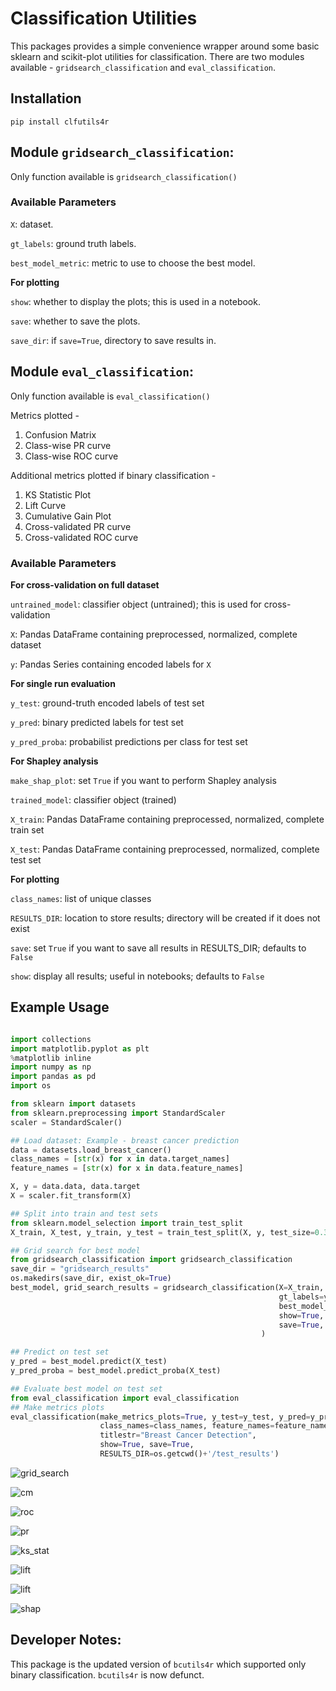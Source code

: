 # Classification Utilities

This packages provides a simple convenience wrapper around some basic sklearn and scikit-plot utilities for classification. 
There are two modules available - `gridsearch_classification` and `eval_classification`.

## Installation

`pip install clfutils4r`

## Module `gridsearch_classification`:
Only function available is `gridsearch_classification()`

### Available Parameters

`X`: dataset.

`gt_labels`: ground truth labels.

`best_model_metric`: metric to use to choose the best model.

**For plotting**

`show`: whether to display the plots; this is used in a notebook.

`save`: whether to save the plots.

`save_dir`: if `save=True`, directory to save results in.
                                                        

## Module `eval_classification`: 
Only function available is `eval_classification()`

Metrics plotted - 
1. Confusion Matrix
2. Class-wise PR curve
3. Class-wise ROC curve

Additional metrics plotted if binary classification - 
1. KS Statistic Plot
2. Lift Curve
3. Cumulative Gain Plot
4. Cross-validated PR curve
5. Cross-validated ROC curve

### Available Parameters
**For cross-validation on full dataset**

`untrained_model`: classifier object (untrained); this is used for cross-validation

`X`: Pandas DataFrame containing preprocessed, normalized, complete dataset

`y`: Pandas Series containing encoded labels for `X`

**For single run evaluation**

`y_test`: ground-truth encoded labels of test set

`y_pred`: binary predicted labels for test set

`y_pred_proba`: probabilist predictions per class for test set

**For Shapley analysis**

`make_shap_plot`: set `True` if you want to perform Shapley analysis

`trained_model`: classifier object (trained)

`X_train`: Pandas DataFrame containing preprocessed, normalized, complete train set

`X_test`: Pandas DataFrame containing preprocessed, normalized, complete test set

**For plotting**

`class_names`: list of unique classes

`RESULTS_DIR`: location to store results; directory will be created if it does not exist

`save`: set `True` if you want to save all results in RESULTS_DIR; defaults to `False`

`show`: display all results; useful in notebooks; defaults to `False`

## Example Usage
```python

import collections
import matplotlib.pyplot as plt
%matplotlib inline
import numpy as np
import pandas as pd
import os

from sklearn import datasets
from sklearn.preprocessing import StandardScaler
scaler = StandardScaler()

## Load dataset: Example - breast cancer prediction
data = datasets.load_breast_cancer()
class_names = [str(x) for x in data.target_names]
feature_names = [str(x) for x in data.feature_names]

X, y = data.data, data.target
X = scaler.fit_transform(X)

## Split into train and test sets
from sklearn.model_selection import train_test_split
X_train, X_test, y_train, y_test = train_test_split(X, y, test_size=0.30, random_state=42)

## Grid search for best model
from gridsearch_classification import gridsearch_classification
save_dir = "gridsearch_results"
os.makedirs(save_dir, exist_ok=True)
best_model, grid_search_results = gridsearch_classification(X=X_train,                    # dataset
                                                            gt_labels=y_train,            # ground truth labels
                                                            best_model_metric="F1",       # metric to use to choose the best model
                                                            show=True,                    # whether to display the plots; this is used in a notebook
                                                            save=True, save_dir=save_dir  # whether to save the plots
                                                        )

## Predict on test set
y_pred = best_model.predict(X_test)
y_pred_proba = best_model.predict_proba(X_test)

## Evaluate best model on test set
from eval_classification import eval_classification
## Make metrics plots
eval_classification(make_metrics_plots=True, y_test=y_test, y_pred=y_pred, y_pred_proba=y_pred_proba,  
                    class_names=class_names, feature_names=feature_names,
                    titlestr="Breast Cancer Detection",
                    show=True, save=True, 
                    RESULTS_DIR=os.getcwd()+'/test_results')

```
<!-- ### Grid Search -->
![grid_search](tests/example_classification/gridsearch_results/models/RandomForestClassifier/parcoord_plot.png)

<!-- ### Confusion Matrix -->
![cm](tests/example_classification/test_results/confusion_matrix.png)
<!-- ![cm](https://github.com/rutujagurav/clfutils4r/blob/main/tests/example_classification/results/confusion_matrix.png) -->

<!-- ### Class-wise ROC curve -->
![roc](tests/example_classification/test_results/classwise_roc_curve.png)
<!-- ![roc](https://github.com/rutujagurav/clfutils4r/blob/main/tests/example_classification/results/classwise_roc_curve.png) -->

<!-- ### Class-wise PR curve -->
![pr](tests/example_classification/test_results/classwise_pr_curve.png)
<!-- ![pr](https://github.com/rutujagurav/clfutils4r/blob/main/tests/example_classification/results/classwise_pr_curve.png) -->

<!-- ### KS statistic  -->
![ks_stat](tests/example_classification/test_results/ks_stat.png)
<!-- ![ks_stat](https://github.com/rutujagurav/clfutils4r/blob/main/tests/example_classification/results/ks_stat.png) -->

<!-- ### Lift Curve  -->
![lift](tests/example_classification/test_results/lift_curve.png)
<!-- ![lift](https://github.com/rutujagurav/clfutils4r/blob/main/tests/example_classification/results/lift_curve.png) -->

<!-- ### Cumulative Gain Curve  -->
![lift](tests/example_classification/test_results/cumul_gain.png)
<!-- ![lift](https://github.com/rutujagurav/clfutils4r/blob/main/tests/example_classification/results/cumul_gain.png) -->

<!-- ### Shapley Analysis Summary Plot -->
![shap](tests/example_classification/test_results/shap_summary_plot.png)
<!-- ![shap](https://github.com/rutujagurav/clfutils4r/blob/main/tests/example_classification/results/shap_summary_plot.png) -->


## Developer Notes:
This package is the updated version of `bcutils4r` which supported only binary classification. `bcutils4r` is now defunct.